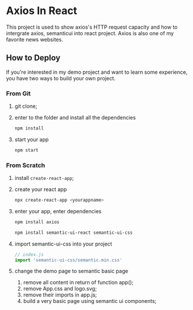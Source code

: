 # Axios In React

This project is used to show axios's HTTP request capacity and how to intergrate axios, semanticui into react project. Axios is also one of my favorite news websites.

## How to Deploy

If you're interested in my demo project and want to learn some experience, you have two ways to build your own project.

### From Git

1. git clone;
2. enter to the folder and install all the dependencies

    ```bash
    npm install
    ```
3. start your app

    ```bash
    npm start
    ```

### From Scratch

1. install `create-react-app`;
2. create your react app

    ```bash
    npx create-react-app <yourappname>
    ```
3. enter your app, enter dependencies

    ```bash
    npm install axios
    ```

    ```bash
    npm install semantic-ui-react semantic-ui-css
    ```
4. import semantic-ui-css into your project

    ```js
    // index.js
    import 'semantic-ui-css/semantic.min.css'
    ```

5. change the demo page to semantic basic page

    1. remove all content in return of function app();
    2. remove App.css and logo.svg;
    3. remove their imports in app.js;
    4. build a very basic page using semantic ui components;